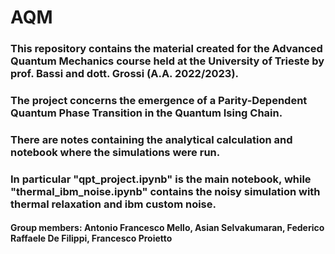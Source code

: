 # AQM
### This repository contains the material created for the Advanced Quantum Mechanics course held at the University of Trieste by prof. Bassi and dott. Grossi (A.A. 2022/2023).
### The project concerns the emergence of a Parity-Dependent Quantum Phase Transition in the Quantum Ising Chain. 
### There are notes containing the analytical calculation and notebook where the simulations were run.
### In particular "qpt_project.ipynb" is the main notebook, while "thermal_ibm_noise.ipynb" contains the noisy simulation with thermal relaxation and ibm custom noise.

#### Group members: Antonio Francesco Mello, Asian Selvakumaran, Federico Raffaele De Filippi, Francesco Proietto
